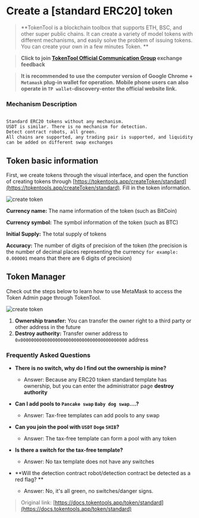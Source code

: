 # Create a [standard ERC20] token

> **TokenTool is a blockchain toolbox that supports ETH, BSC, and other super public chains. It can create a variety of model tokens with different mechanisms, and easily solve the problem of issuing tokens. You can create your own in a few minutes Token. **




> **Click to join [TokenTool Official Communication Group](https://t.me/tokentool_app) exchange feedback**



> **It is recommended to use the computer version of Google Chrome + `Metamask` plug-in wallet for operation.**
> **Mobile phone users can also operate in `TP wallet`-discovery-enter the official website link.**




### Mechanism Description

```

Standard ERC20 tokens without any mechanism.
USDT is similar. There is no mechanism for detection.
Detect contract robots, all green.
All chains are supported, any trading pair is supported, and liquidity can be added on different swap exchanges

```



## Token basic information

First, we create tokens through the visual interface, and open the function of creating tokens through [https://tokentools.app/createToken/standard](https://tokentools.app/createToken/standard). Fill in the token information.

![create token](../.gitbook/assets/standard/Snipaste_2023-04-13_11-17-09.png)

**Currency name:** The name information of the token (such as BitCoin)

**Currency symbol:** The symbol information of the token (such as BTC)

**Initial Supply:** The total supply of tokens

**Accuracy:** The number of digits of precision of the token (the precision is the number of decimal places representing the currency `for example: 0.000001` means that there are 6 digits of precision)



## Token Manager

Check out the steps below to learn how to use MetaMask to access the Token Admin page through TokenTool.

![create token](../.gitbook/assets/standard/Snipaste_2023-04-13_11-21-17.png)


1. **Ownership transfer:** You can transfer the owner right to a third party or other address in the future
2. **Destroy authority:** Transfer owner address to `0x0000000000000000000000000000000000000000` address



### Frequently Asked Questions
- **There is no switch, why do I find out the ownership is mine?**
   - Answer: Because any ERC20 token standard template has ownership, but you can enter the administrator page **destroy authority**


- **Can I add pools to `Pancake swap` `Baby dog swap`....?**
   - Answer: Tax-free templates can add pools to any swap
- **Can you join the pool with `USDT` `Doge` `SHIB`?**
   - Answer: The tax-free template can form a pool with any token
- **Is there a switch for the tax-free template?**
   - Answer: No tax template does not have any switches
- **Will the detection contract robot/detection contract be detected as a red flag? **
   - Answer: No, it's all green, no switches/danger signs.




> Original link: [https://docs.tokentools.app/token/standard](https://docs.tokentools.app/token/standard)